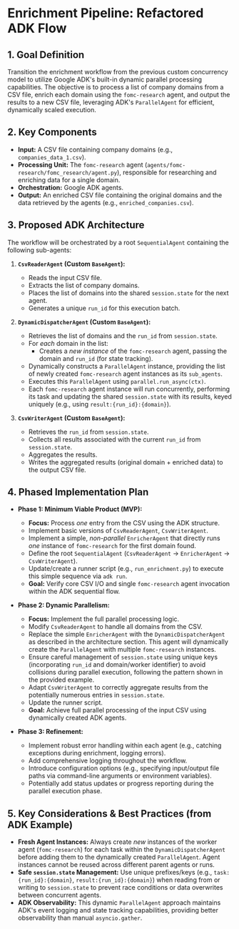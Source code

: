 # Enrichment Pipeline: Refactored ADK Flow

## 1. Goal Definition
Transition the enrichment workflow from the previous custom concurrency model to utilize Google ADK's built-in dynamic parallel processing capabilities. The objective is to process a list of company domains from a CSV file, enrich each domain using the `fomc-research` agent, and output the results to a new CSV file, leveraging ADK's `ParallelAgent` for efficient, dynamically scaled execution.

## 2. Key Components
- **Input:** A CSV file containing company domains (e.g., `companies_data_1.csv`).
- **Processing Unit:** The `fomc-research` agent (`agents/fomc-research/fomc_research/agent.py`), responsible for researching and enriching data for a single domain.
- **Orchestration:** Google ADK agents.
- **Output:** An enriched CSV file containing the original domains and the data retrieved by the agents (e.g., `enriched_companies.csv`).

## 3. Proposed ADK Architecture
The workflow will be orchestrated by a root `SequentialAgent` containing the following sub-agents:

1.  **`CsvReaderAgent` (Custom `BaseAgent`):**
    *   Reads the input CSV file.
    *   Extracts the list of company domains.
    *   Places the list of domains into the shared `session.state` for the next agent.
    *   Generates a unique `run_id` for this execution batch.

2.  **`DynamicDispatcherAgent` (Custom `BaseAgent`):**
    *   Retrieves the list of domains and the `run_id` from `session.state`.
    *   For *each* domain in the list:
        *   Creates a *new instance* of the `fomc-research` agent, passing the domain and `run_id` (for state tracking).
    *   Dynamically constructs a `ParallelAgent` instance, providing the list of newly created `fomc-research` agent instances as its `sub_agents`.
    *   Executes this `ParallelAgent` using `parallel.run_async(ctx)`.
    *   Each `fomc-research` agent instance will run concurrently, performing its task and updating the shared `session.state` with its results, keyed uniquely (e.g., using `result:{run_id}:{domain}`).

3.  **`CsvWriterAgent` (Custom `BaseAgent`):**
    *   Retrieves the `run_id` from `session.state`.
    *   Collects all results associated with the current `run_id` from `session.state`.
    *   Aggregates the results.
    *   Writes the aggregated results (original domain + enriched data) to the output CSV file.

## 4. Phased Implementation Plan

*   **Phase 1: Minimum Viable Product (MVP):**
    *   **Focus:** Process *one* entry from the CSV using the ADK structure.
    *   Implement basic versions of `CsvReaderAgent`, `CsvWriterAgent`.
    *   Implement a simple, *non-parallel* `EnricherAgent` that directly runs *one* instance of `fomc-research` for the first domain found.
    *   Define the root `SequentialAgent` (`CsvReaderAgent` -> `EnricherAgent` -> `CsvWriterAgent`).
    *   Update/create a runner script (e.g., `run_enrichment.py`) to execute this simple sequence via `adk run`.
    *   **Goal:** Verify core CSV I/O and single `fomc-research` agent invocation within the ADK sequential flow.

*   **Phase 2: Dynamic Parallelism:**
    *   **Focus:** Implement the full parallel processing logic.
    *   Modify `CsvReaderAgent` to handle all domains from the CSV.
    *   Replace the simple `EnricherAgent` with the `DynamicDispatcherAgent` as described in the architecture section. This agent will dynamically create the `ParallelAgent` with multiple `fomc-research` instances.
    *   Ensure careful management of `session.state` using unique keys (incorporating `run_id` and domain/worker identifier) to avoid collisions during parallel execution, following the pattern shown in the provided example.
    *   Adapt `CsvWriterAgent` to correctly aggregate results from the potentially numerous entries in `session.state`.
    *   Update the runner script.
    *   **Goal:** Achieve full parallel processing of the input CSV using dynamically created ADK agents.

*   **Phase 3: Refinement:**
    *   Implement robust error handling within each agent (e.g., catching exceptions during enrichment, logging errors).
    *   Add comprehensive logging throughout the workflow.
    *   Introduce configuration options (e.g., specifying input/output file paths via command-line arguments or environment variables).
    *   Potentially add status updates or progress reporting during the parallel execution phase.

## 5. Key Considerations & Best Practices (from ADK Example)
- **Fresh Agent Instances:** Always create *new* instances of the worker agent (`fomc-research`) for each task within the `DynamicDispatcherAgent` before adding them to the dynamically created `ParallelAgent`. Agent instances cannot be reused across different parent agents or runs.
- **Safe `session.state` Management:** Use unique prefixes/keys (e.g., `task:{run_id}:{domain}`, `result:{run_id}:{domain}`) when reading from or writing to `session.state` to prevent race conditions or data overwrites between concurrent agents.
- **ADK Observability:** This dynamic `ParallelAgent` approach maintains ADK's event logging and state tracking capabilities, providing better observability than manual `asyncio.gather`.